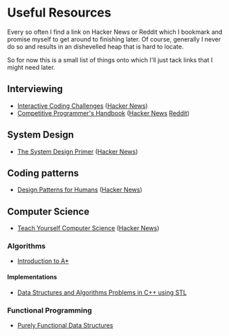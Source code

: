 # Useful Resources

Every so often I find a link on Hacker News or Reddit which I bookmark and
promise myself to get around to finishing later. Of course, generally I never
do so and results in an dishevelled heap that is hard to locate.

So for now this is a small list of things onto which I'll just tack links that
I might need later.

## Interviewing

 - [Interactive Coding Challenges](https://github.com/donnemartin/interactive-coding-challenges) ([Hacker News](https://news.ycombinator.com/item?id=14022110))
 - [Competitive Programmer's Handbook](https://cses.fi/book.pdf) ([Hacker News](https://news.ycombinator.com/item?id=14115826) [Reddit](https://www.reddit.com/r/programming/comments/65fjs2/competitive_programmers_handbook))

## System Design

 - [The System Design Primer](https://github.com/donnemartin/system-design-primer) ([Hacker News](https://news.ycombinator.com/item?id=13823979))

## Coding patterns

 - [Design Patterns for Humans](https://github.com/kamranahmedse/design-patterns-for-humans) ([Hacker News](https://news.ycombinator.com/item?id=13676729))


## Computer Science

 - [Teach Yourself Computer Science](https://teachyourselfcs.com/) ([Hacker News](https://news.ycombinator.com/item?id=13862284))

### Algorithms

 - [Introduction to A*](http://www.redblobgames.com/pathfinding/a-star/introduction.html)

#### Implementations
 - [Data Structures and Algorithms Problems in C++ using STL](http://www.techiedelight.com/data-structures-and-algorithms-interview-questions-stl/)


### Functional Programming

 - [Purely Functional Data Structures](https://www.cs.cmu.edu/~rwh/theses/okasaki.pdf)
